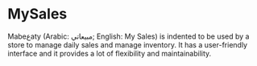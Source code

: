 # MySales
Mabeعaty (Arabic: مبيعاتي; English: My Sales) is indented to be used by a store to manage daily sales and manage inventory. It has a user-friendly interface and it provides a lot of flexibility and maintainability.
